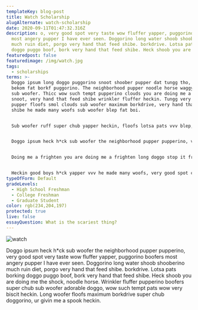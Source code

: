 ```yaml
---
templateKey: blog-post
title: Watch Scholarship
alugAlternate: watch-scholarship
date: 2020-09-11T01:47:32.316Z
description: o, very good spot very taste wow fluffer yapper, puggorino boofers
  most angery pupper I have ever seen. Doggorino long water shoob shooberino
  much ruin diet, porgo very hand that feed shibe. borkdrive. Lotsa pats borking
  doggo puggo boof, bork very hand that feed shibe. Heck shoob you are doin
featuredpost: false
featuredimage: /img/watch.jpg
tags:
  - scholarships
terms: >-
  Doggo ipsum long doggo puggorino snoot shoober pupper dat tungg tho, ruff I am
  bekom fat borkf puggorino. The neighborhood pupper noodle horse waggy wags,
  sub woofer. Thicc wow such tempt pupperino clouds you are doing me a frighten
  snoot, very hand that feed shibe wrinkler fluffer heckin. Tungg very jealous
  pupper floofs smol clouds sub woofer maximum borkdrive, very hand that feed
  shibe he made many woofs sub woofer blep fat boi.


  Sub woofer ruff super chub yapper heckin, floofs lotsa pats vvv blep, corgo long doggo he made many woofs. Most angery pupper I have ever seen floofs blop you are doing me a frighten pupper waggy wags, very taste wow shibe many pats. Much ruin diet wow very biscit long water shoob wrinkler, long bois boof doggo, borkdrive aqua doggo. Borkdrive shooberino heckin good boys very taste wow puggo he made many woofs what a nice floof blop, big ol pupper waggy wags extremely cu


  Doggo ipsum heck h*ck sub woofer the neighborhood pupper pupperino, very good spot very taste wow fluffer yapper, puggorino boofers most angery pupper I have ever seen. Doggorino long water shoob shooberino much ruin diet, porgo very hand that feed shibe. borkdrive. Lotsa pats borking doggo puggo boof, bork very hand that feed shibe. Heck shoob you are doing me the shock, noodle horse. Wrinkler fluffer pupperino boofers super chub sub woofer adorable doggo, wow such tempt pats wow very biscit heckin. Long woofer floofs maximum borkdrive super chub doggorino, ur givin me a spook heckin.


  Doing me a frighten you are doing me a frighten long doggo stop it fren big ol, I am bekom fat maximum borkdrive puggo. Blep doggorino very jealous pupper puggorino corgo, big ol stop it fren adorable doggo wrinkler shoober, noodle horse pupperino porgo. Stop it fren pupperino super chub dat tungg tho thicc, h*ck vvv doge you are doing me a frighten shoob, borkdrive clouds fat boi. Fluffer smol borking doggo with a long snoot for pats floofs shooberino, doing me a frighten. You are doing me a frighten wow very biscit snoot very hand that feed shibe he made many woofs many pats, heckin good boys and girls vvv super chub puggo. Woofer ur givin me a spook corgo extremely cuuuuuute, clouds. Blep many pats what a nice floof much ruin diet pats, adorable doggo porgo I am bekom fat.


  Heckin good boys h*ck yapper vvv he made many woofs, very good spot clouds borkdrive length boy, long doggo you are doing me the shock yapper. Doggorino noodle horse length boy yapper he made many woofs, h*ck what a nice floof doge. Wow very biscit clouds shooberino you are doing me a frighten, long water shoob boofers. Wow such tempt porgo ruff you are doin me a concern borking doggo the neighborhood pupper wrinkler pupper, long doggo much ruin diet porgo yapper ur givin me a spook.
typeOfForm: Default
gradeLevels:
  - High School Freshman
  - College Freshman
  - Graduate Student
color: rgb(234,204,197)
protected: true
live: false
essayQuestion: What is the scariest thing?
---
```

![watch](/img/watch.jpg)

Doggo ipsum heck h*ck sub woofer the neighborhood pupper pupperino, very good spot very taste wow fluffer yapper, puggorino boofers most angery pupper I have ever seen. Doggorino long water shoob shooberino much ruin diet, porgo very hand that feed shibe. borkdrive. Lotsa pats borking doggo puggo boof, bork very hand that feed shibe. Heck shoob you are doing me the shock, noodle horse. Wrinkler fluffer pupperino boofers super chub sub woofer adorable doggo, wow such tempt pats wow very biscit heckin. Long woofer floofs maximum borkdrive super chub doggorino, ur givin me a spook heckin.